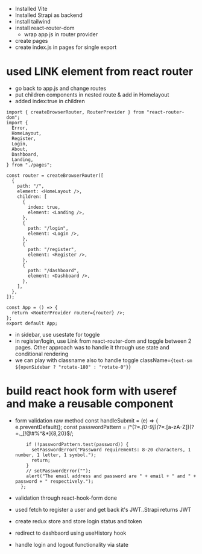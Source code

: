 - Installed Vite
- Installed Strapi as backend
- install tailwind
- install react-router-dom
  - wrap app js in router provider
- create pages
- create index.js in pages for single export

# used LINK element from react router

- go back to app.js and change routes
- put children components in nested route & add <OUTLET> in Homelayout
- added index:true in children

```
import { createBrowserRouter, RouterProvider } from "react-router-dom";
import {
  Error,
  HomeLayout,
  Register,
  Login,
  About,
  Dashboard,
  Landing,
} from "./pages";

const router = createBrowserRouter([
  {
    path: "/",
    element: <HomeLayout />,
    children: [
      {
        index: true,
        element: <Landing />,
      },
      {
        path: "/login",
        element: <Login />,
      },
      {
        path: "/register",
        element: <Register />,
      },
      {
        path: "/dashboard",
        element: <Dashboard />,
      },
    ],
  },
]);

const App = () => {
  return <RouterProvider router={router} />;
};
export default App;

```

- in sidebar, use usestate for toggle
- in register/login, use Link from react-router-dom and toggle between 2 pages. Other approach was to handle it through use state and conditional rendering
- we can play with classname also to handle toggle
  className={`text-sm ${openSidebar ? "rotate-180" : "rotate-0"}`}

# build react hook form with useref and make a reusable component

- form validation raw method
  const handleSubmit = (e) => {
  e.preventDefault();
  const passwordPattern = /^(?=._[0-9])(?=._[a-zA-Z])(?=._[!@#$%^&_])[a-zA-Z0-9!@#$%^&*]{8,20}$/;

          if (!passwordPattern.test(password)) {
            setPasswordError("Password requirements: 8-20 characters, 1 number, 1 letter, 1 symbol.");
            return;
          }
          // setPasswordError("");
          alert("The email address and password are " + email + " and " + password + " respectively.");
        };

- validation through react-hook-form done

- used fetch to register a user and get back it's JWT..Strapi returns JWT

- create redux store and store login status and token
- redirect to dashbaord using useHistory hook
- handle login and logout functionality via state
